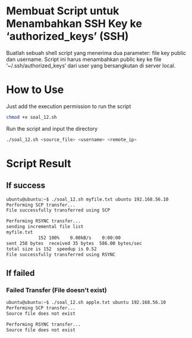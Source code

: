 # Membuat Script untuk Menambahkan SSH Key ke ‘authorized_keys’ (SSH)
Buatlah sebuah shell script yang menerima dua parameter: file key public dan username. Script ini harus menambahkan public key ke file ‘~/.ssh/authorized_keys’ dari user yang bersangkutan di server local.

# How to Use
Just add the execution permission to run the script 
```bash
chmod +x soal_12.sh
```
Run the script and input the directory 
```bash
./soal_12.sh <source_file> <username> <remote_ip>


```
# Script Result

## If success
```bash
ubuntu@ubuntu:~$ ./soal_12.sh myfile.txt ubuntu 192.168.56.10
Performing SCP transfer...
File successfully transferred using SCP

Performing RSYNC transfer...
sending incremental file list
myfile.txt
            152 100%    0.00kB/s    0:00:00
sent 258 bytes  received 35 bytes  586.00 bytes/sec
total size is 152  speedup is 0.52
File successfully transferred using RSYNC

```

## If failed
### Failed Transfer (File doesn't exist)
```bash
ubuntu@ubuntu:~$ ./soal_12.sh apple.txt ubuntu 192.168.56.10
Performing SCP transfer...
Source file does not exist

Performing RSYNC transfer...
Source file does not exist
```